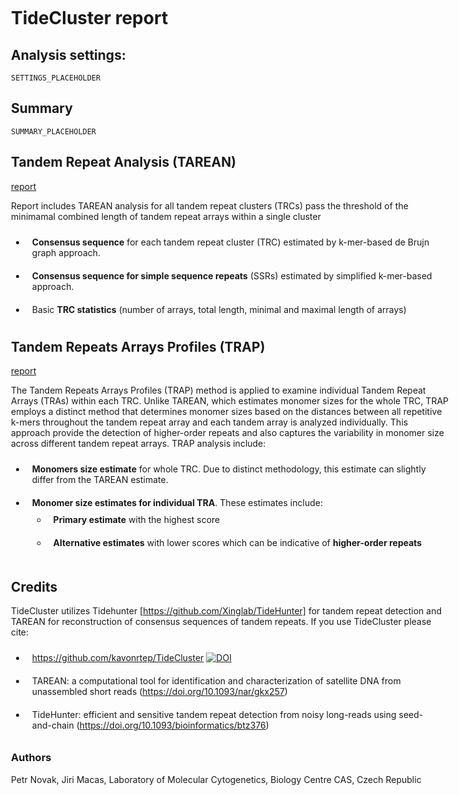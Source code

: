<style>
     p {
         max-width: 700px;
         text-align: left;
     }
     ul {
         max-width: 700px;
         text-align: left;
     }
     ul li {
         margin-bottom: 0px;
         padding: 10px;
     }   

     body {
       width: 100%;
       max-width: 700px;
       margin: 30px;
       display: block;
       text-align: left;
     }
     .frame {

         width: 100%;
         border: 0px;
         white-space: nowrap;
         text-align: left; 
         margin: 1em 0;
     }
     .helper {
         display: inline-block;
         height: 100%;
         vertical-align: top;
     }
     img {
         background: #FFFFFF;
         vertical-align: top;
     }

     table {
         border-collapse: collapse;
         width: 100%;
     }
     th.date {
         width: 20%
     }
     th.subject {
         width: 70%; /* Not necessary, since only 70% width remains */
     }

     tr {
         border-bottom: 1px solid #ccc;
     }

     th {
         text-align: left;    
     }
     th, td {
         padding: 5px;
     }
</style>
# TideCluster report

## Analysis settings:

    SETTINGS_PLACEHOLDER

## Summary

    SUMMARY_PLACEHOLDER

## Tandem Repeat Analysis (TAREAN)

[report](PREFIX_PLACEHOLDER_tarean_report.html)

Report includes TAREAN analysis for all tandem repeat clusters (TRCs) pass the threshold of the minimamal combined length of tandem repeat arrays within a single cluster

- **Consensus sequence** for each tandem repeat cluster (TRC) estimated by k-mer-based de Brujn graph approach.
- **Consensus sequence for simple sequence repeats** (SSRs) estimated by simplified k-mer-based approach.
- Basic **TRC statistics** (number of arrays, total length, minimal and maximal length of arrays)


## Tandem Repeats Arrays Profiles (TRAP)

[report](PREFIX_PLACEHOLDER_trap_report.html)

The Tandem Repeats Arrays Profiles (TRAP) method is applied to examine individual Tandem Repeat Arrays (TRAs) within each TRC. Unlike TAREAN, which estimates monomer sizes for the whole TRC, TRAP employs a distinct method that determines monomer sizes based on the distances between all repetitive k-mers throughout the tandem repeat array and each tandem array is analyzed individually. This approach provide the detection of higher-order repeats and also captures the variability in monomer size across different tandem repeat arrays. TRAP analysis include:

- **Monomers size estimate** for whole TRC. Due to distinct methodology, this estimate can slightly differ from the TAREAN estimate. 
- **Monomer size estimates for individual TRA**. These estimates include:
  - **Primary estimate** with the highest score
  - **Alternative estimates** with lower scores which can be indicative of **higher-order repeats**


## Credits

TideCluster utilizes Tidehunter [https://github.com/Xinglab/TideHunter] for tandem repeat detection and TAREAN for reconstruction of consensus sequences of tandem repeats.
If you use TideCluster please cite:

- https://github.com/kavonrtep/TideCluster [![DOI](https://zenodo.org/badge/601111441.svg)](https://zenodo.org/badge/latestdoi/601111441)
- TAREAN: a computational tool for identification and characterization of satellite DNA from unassembled short reads (https://doi.org/10.1093/nar/gkx257) 
- TideHunter: efficient and sensitive tandem repeat detection from noisy long-reads using seed-and-chain (https://doi.org/10.1093/bioinformatics/btz376)

### Authors

Petr Novak, Jiri Macas,  Laboratory of Molecular Cytogenetics, Biology Centre CAS, Czech Republic
